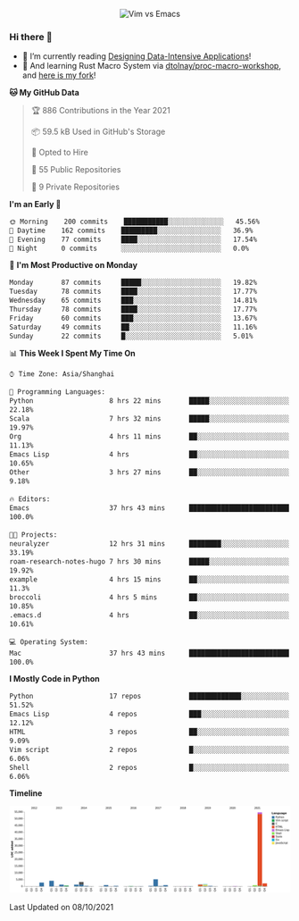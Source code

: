 <p align="center">
    <img src="https://gist.githubusercontent.com/coldnight/e696baffb094e71c96cb302118878eae/raw/40ea5053a6f66cc65f90f437e4173497da225958/banner.gif" alt="Vim vs Emacs" />
</p>

### Hi there 👋

- 📖 I’m currently reading [Designing Data-Intensive Applications](https://www.oreilly.com/library/view/designing-data-intensive-applications/9781491903063/)!
- 🌱 And learning Rust Macro System via [dtolnay/proc-macro-workshop](https://github.com/dtolnay/proc-macro-workshop), and [here is my fork](https://github.com/coldnight/proc-macro-workshop)!

<!--START_SECTION:waka-->
**🐱 My GitHub Data** 

> 🏆 886 Contributions in the Year 2021
 > 
> 📦 59.5 kB Used in GitHub's Storage 
 > 
> 💼 Opted to Hire
 > 
> 📜 55 Public Repositories 
 > 
> 🔑 9 Private Repositories  
 > 
**I'm an Early 🐤** 

```text
🌞 Morning    200 commits    ███████████░░░░░░░░░░░░░░   45.56% 
🌆 Daytime    162 commits    █████████░░░░░░░░░░░░░░░░   36.9% 
🌃 Evening    77 commits     ████░░░░░░░░░░░░░░░░░░░░░   17.54% 
🌙 Night      0 commits      ░░░░░░░░░░░░░░░░░░░░░░░░░   0.0%

```
📅 **I'm Most Productive on Monday** 

```text
Monday       87 commits     █████░░░░░░░░░░░░░░░░░░░░   19.82% 
Tuesday      78 commits     ████░░░░░░░░░░░░░░░░░░░░░   17.77% 
Wednesday    65 commits     ███░░░░░░░░░░░░░░░░░░░░░░   14.81% 
Thursday     78 commits     ████░░░░░░░░░░░░░░░░░░░░░   17.77% 
Friday       60 commits     ███░░░░░░░░░░░░░░░░░░░░░░   13.67% 
Saturday     49 commits     ██░░░░░░░░░░░░░░░░░░░░░░░   11.16% 
Sunday       22 commits     █░░░░░░░░░░░░░░░░░░░░░░░░   5.01%

```


📊 **This Week I Spent My Time On** 

```text
⌚︎ Time Zone: Asia/Shanghai

💬 Programming Languages: 
Python                   8 hrs 22 mins       █████░░░░░░░░░░░░░░░░░░░░   22.18% 
Scala                    7 hrs 32 mins       █████░░░░░░░░░░░░░░░░░░░░   19.97% 
Org                      4 hrs 11 mins       ██░░░░░░░░░░░░░░░░░░░░░░░   11.13% 
Emacs Lisp               4 hrs               ██░░░░░░░░░░░░░░░░░░░░░░░   10.65% 
Other                    3 hrs 27 mins       ██░░░░░░░░░░░░░░░░░░░░░░░   9.18%

🔥 Editors: 
Emacs                    37 hrs 43 mins      █████████████████████████   100.0%

🐱‍💻 Projects: 
neuralyzer               12 hrs 31 mins      ████████░░░░░░░░░░░░░░░░░   33.19% 
roam-research-notes-hugo 7 hrs 30 mins       █████░░░░░░░░░░░░░░░░░░░░   19.92% 
example                  4 hrs 15 mins       ██░░░░░░░░░░░░░░░░░░░░░░░   11.3% 
broccoli                 4 hrs 5 mins        ██░░░░░░░░░░░░░░░░░░░░░░░   10.85% 
.emacs.d                 4 hrs               ██░░░░░░░░░░░░░░░░░░░░░░░   10.61%

💻 Operating System: 
Mac                      37 hrs 43 mins      █████████████████████████   100.0%

```

**I Mostly Code in Python** 

```text
Python                   17 repos            █████████████░░░░░░░░░░░░   51.52% 
Emacs Lisp               4 repos             ███░░░░░░░░░░░░░░░░░░░░░░   12.12% 
HTML                     3 repos             ██░░░░░░░░░░░░░░░░░░░░░░░   9.09% 
Vim script               2 repos             █░░░░░░░░░░░░░░░░░░░░░░░░   6.06% 
Shell                    2 repos             █░░░░░░░░░░░░░░░░░░░░░░░░   6.06%

```


**Timeline**

![Chart not found](https://raw.githubusercontent.com/coldnight/coldnight/master/charts/bar_graph.png) 


 Last Updated on 08/10/2021
<!--END_SECTION:waka-->
